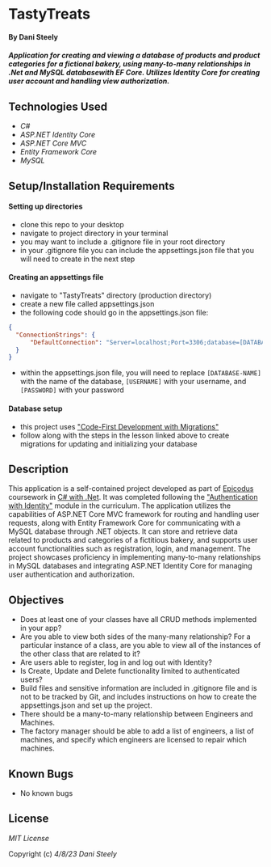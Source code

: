 # TastyTreats

#### By Dani Steely

#### _Application for creating and viewing a database of products and product categories for a fictional bakery, using many-to-many relationships in .Net and MySQL databasewith EF Core. Utilizes Identity Core for creating user account and handling view authorization._

## Technologies Used
* _C#_
* _ASP.NET Identity Core_
* _ASP.NET Core MVC_
* _Entity Framework Core_
* _MySQL_

## Setup/Installation Requirements
#### Setting up directories
* clone this repo to your desktop
* navigate to project directory in your terminal
* you may want to include a .gitignore file in your root directory
* in your .gitignore file you can include the appsettings.json file that you will need to create in the next step

#### Creating an appsettings file
* navigate to "TastyTreats" directory (production directory)
* create a new file called appsettings.json
* the following code should go in the appsettings.json file:
```json
{
  "ConnectionStrings": {
      "DefaultConnection": "Server=localhost;Port=3306;database=[DATABASE-NAME];uid=[USERNAME];pwd={PASSWORD};"
  }
}
```
* within the appsettings.json file, you will need to replace `[DATABASE-NAME]` with the name of the database, `[USERNAME]` with your username, and `[PASSWORD]` with your password

#### Database setup
* this project uses ["Code-First Development with Migrations"][Code-First Dev]
* follow along with the steps in the lesson linked above to create migrations for updating and initializing your database

## Description

This application is a self-contained project developed as part of [Epicodus][Epicodus] coursework in [C# with .Net][C# course main]. It was completed following the ["Authentication with Identity"][C# chapter] module in the curriculum. The application utilizes the capabilities of ASP.NET Core MVC framework for routing and handling user requests, along with Entity Framework Core for communicating with a MySQL database through .NET objects. It can store and retrieve data related to products and categories of a fictitious bakery, and supports user account functionalities such as registration, login, and management. The project showcases proficiency in implementing many-to-many relationships in MySQL databases and integrating ASP.NET Identity Core for managing user authentication and authorization.

## Objectives
* Does at least one of your classes have all CRUD methods implemented in your app?
* Are you able to view both sides of the many-many relationship? For a particular instance of a class, are you able to view all of the instances of the other class that are related to it?
* Are users able to register, log in and log out with Identity?
* Is Create, Update and Delete functionality limited to authenticated users?
* Build files and sensitive information are included in .gitignore file and is not to be tracked by Git, and includes instructions on how to create the appsettings.json and set up the project.
* There should be a many-to-many relationship between Engineers and Machines.
* The factory manager should be able to add a list of engineers, a list of machines, and specify which engineers are licensed to repair which machines.

## Known Bugs
* No known bugs

## License

_MIT License_

Copyright (c) _4/8/23_ _Dani Steely_

[Epicodus]: https://www.epicodus.com/
[C# course main]: https://www.learnhowtoprogram.com/c-and-net-part-time
[C# chapter]: https://www.learnhowtoprogram.com/c-and-net-part-time/authentication-with-identity
[Code-First Dev]: https://www.learnhowtoprogram.com/c-and-net-part-time/many-to-many-relationships/code-first-development-and-migrations


